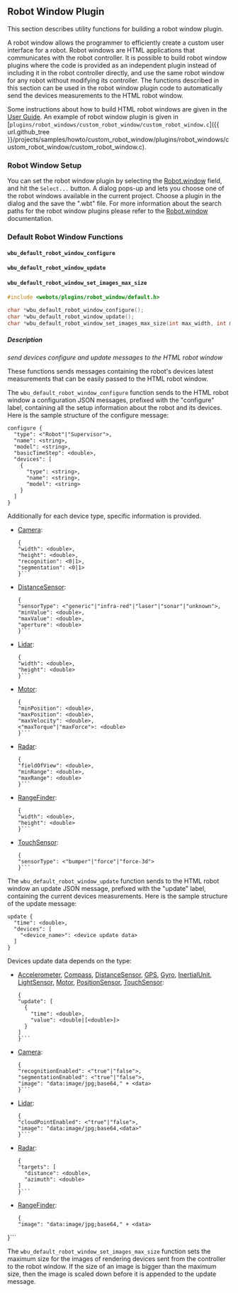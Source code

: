 ## Robot Window Plugin

This section describes utility functions for building a robot window plugin.

A robot window allows the programmer to efficiently create a custom user interface for a robot.
Robot windows are HTML applications that communicates with the robot controller.
It is possible to build robot window plugins where the code is provided as an independent plugin instead of including it in the robot controller directly, and use the same robot window for any robot without modifying its controller.
The functions described in this section can be used in the robot window plugin code to automatically send the devices measurements to the HTML robot window.

Some instructions about how to build HTML robot windows are given in the [User Guide](../guide/controller-plugin.md#robot-window).
An example of robot window plugin is given in [`plugins/robot_windows/custom_robot_window/custom_robot_window.c`]({{ url.github_tree }}/projects/samples/howto/custom_robot_window/plugins/robot_windows/custom_robot_window/custom_robot_window.c).

### Robot Window Setup

You can set the robot window plugin by selecting the [Robot.window](robot.md) field, and hit the `Select...` button.
A dialog pops-up and lets you choose one of the robot windows available in the current project.
Choose a plugin in the dialog and the save the ".wbt" file.
For more information about the search paths for the robot window plugins please refer to the [Robot.window](robot.md) documentation.

### Default Robot Window Functions

#### `wbu_default_robot_window_configure`
#### `wbu_default_robot_window_update`
#### `wbu_default_robot_window_set_images_max_size`

```c
#include <webots/plugins/robot_window/default.h>

char *wbu_default_robot_window_configure();
char *wbu_default_robot_window_update();
char *wbu_default_robot_window_set_images_max_size(int max_width, int max_height);
```

##### Description

*send devices configure and update messages to the HTML robot window*

These functions sends messages containing the robot's devices latest measurements that can be easily passed to the HTML robot window.

The `wbu_default_robot_window_configure` function sends to the HTML robot window a configuration JSON messages, prefixed with the "configure" label, containing all the setup information about the robot and its devices.
Here is the sample structure of the configure message:
```
configure {
  "type": <"Robot"|"Supervisor">,
  "name": <string>,
  "model": <string>,
  "basicTimeStep": <double>,
  "devices": [
    {
      "type": <string>,
      "name": <string>,
      "model": <string>
    }
  ]
}
```
Additionally for each device type, specific information is provided.
* [Camera](camera.md):
    ```
  {
    "width": <double>,
    "height": <double>,
    "recognition": <0|1>,
    "segmentation": <0|1>
  }```
* [DistanceSensor](distancesensor.md):
    ```
  {
    "sensorType": <"generic"|"infra-red"|"laser"|"sonar"|"unknown">,
    "minValue": <double>,
    "maxValue": <double>,
    "aperture": <double>
  }```
* [Lidar](lidar.md):
    ```
  {
    "width": <double>,
    "height": <double>
  }```
* [Motor](motor.md):
    ```
  {
    "minPosition": <double>,
    "maxPosition": <double>,
    "maxVelocity": <double>,
    <"maxTorque"|"maxForce">: <double>
  }```
* [Radar](radar.md):
    ```
  {
    "fieldOfView": <double>,
    "minRange": <double>,
    "maxRange": <double>
  }```
* [RangeFinder](rangefinder.md):
    ```
  {
    "width": <double>,
    "height": <double>
  }```
* [TouchSensor](touchsensor.md):
    ```
  {
    "sensorType": <"bumper"|"force"|"force-3d">
  }```

The `wbu_default_robot_window_update` function sends to the HTML robot window an update JSON message, prefixed with the "update" label, containing the current devices measurements.
Here is the sample structure of the update message:
```
update {
  "time": <double>,
  "devices": [
    "<device_name>": <device update data>
  ]
}
```
Devices update data depends on the type:
* [Accelerometer](accelerometer.md), [Compass](compass.md), [DistanceSensor](distancesensor.md), [GPS](gps.md), [Gyro](gyro.md), [InertialUnit](inertialunit.md), [LightSensor](lightsensor.md), [Motor](motor.md), [PositionSensor](positionsensor.md), [TouchSensor](touchsensor.md):
    ```
  {
    "update": [
      {
        "time": <double>,
        "value": <double|[<double>]>
      }
    ]
  }```
* [Camera](camera.md):
    ```
  {
    "recognitionEnabled": <"true"|"false">,
    "segmentationEnabled": <"true"|"false">,
    "image": "data:image/jpg;base64," + <data>
  }```
* [Lidar](lidar.md):
    ```
  {
    "cloudPointEnabled": <"true"|"false">,
    "image": "data:image/jpg;base64,<data>"
  }```
* [Radar](radar.md):
    ```
  {
    "targets": [
      "distance": <double>,
      "azimuth": <double>
    ]
  }```
* [RangeFinder](rangefinder.md):
    ```
  {
    "image": "data:image/jpg;base64," + <data>
 }```

The `wbu_default_robot_window_set_images_max_size` function sets the maximum size for the images of rendering devices sent from the controller to the robot window.
If the size of an image is bigger than the maximum size, then the image is scaled down before it is appended to the update message.
